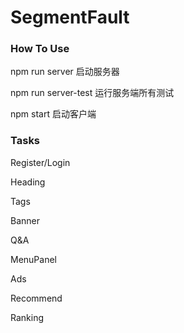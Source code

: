 # SegmentFault

### How To Use

npm run server   启动服务器

npm run server-test   运行服务端所有测试

npm start 	启动客户端



### Tasks

Register/Login

Heading

Tags

Banner

Q&A

MenuPanel

Ads

Recommend

Ranking

